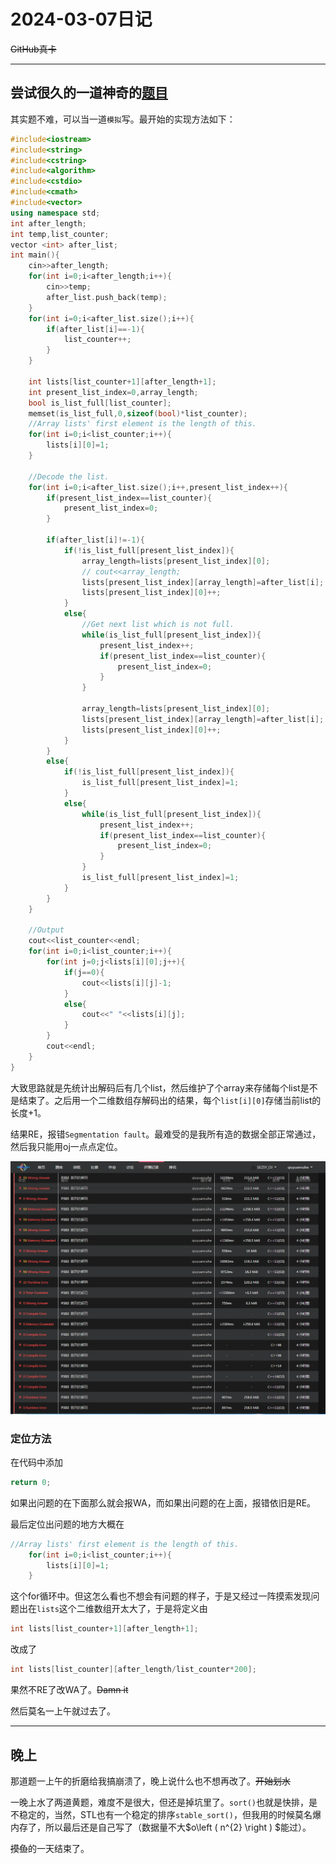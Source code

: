 # 2024-03-07日记
~~GitHub真卡~~
***
## 尝试很久的一道神奇的[题目](https://sezsyoj.fun/p/383)

其实题不难，可以当一道`模拟`写。最开始的实现方法如下：
```c++
#include<iostream>
#include<string>
#include<cstring>
#include<algorithm>
#include<cstdio>
#include<cmath>
#include<vector>
using namespace std;
int after_length;
int temp,list_counter;
vector <int> after_list;
int main(){
    cin>>after_length;
    for(int i=0;i<after_length;i++){
        cin>>temp;
        after_list.push_back(temp);
    }
    for(int i=0;i<after_list.size();i++){
        if(after_list[i]==-1){
            list_counter++;
        }
    }

    int lists[list_counter+1][after_length+1];
    int present_list_index=0,array_length;
    bool is_list_full[list_counter];
    memset(is_list_full,0,sizeof(bool)*list_counter);
    //Array lists' first element is the length of this.
    for(int i=0;i<list_counter;i++){
        lists[i][0]=1;
    }
    
    //Decode the list.
    for(int i=0;i<after_list.size();i++,present_list_index++){
        if(present_list_index==list_counter){
            present_list_index=0;
        }

        if(after_list[i]!=-1){
            if(!is_list_full[present_list_index]){
                array_length=lists[present_list_index][0];
                // cout<<array_length;
                lists[present_list_index][array_length]=after_list[i];
                lists[present_list_index][0]++;
            }
            else{
                //Get next list which is not full.
                while(is_list_full[present_list_index]){
                    present_list_index++;
                    if(present_list_index==list_counter){
                        present_list_index=0;
                    }
                }

                array_length=lists[present_list_index][0];
                lists[present_list_index][array_length]=after_list[i];
                lists[present_list_index][0]++;
            }
        }
        else{
            if(!is_list_full[present_list_index]){
                is_list_full[present_list_index]=1;
            }
            else{
                while(is_list_full[present_list_index]){
                    present_list_index++;
                    if(present_list_index==list_counter){
                        present_list_index=0;
                    }
                }
                is_list_full[present_list_index]=1;
            }
        }
    }

    //Output
    cout<<list_counter<<endl;
    for(int i=0;i<list_counter;i++){
        for(int j=0;j<lists[i][0];j++){
            if(j==0){
                cout<<lists[i][j]-1;
            }
            else{
                cout<<" "<<lists[i][j];
            }
        }
        cout<<endl;
    }
}
```
大致思路就是先统计出解码后有几个list，然后维护了个array来存储每个list是不是结束了。之后用一个二维数组存解码出的结果，每个`list[i][0]`存储当前list的长度+1。

结果RE，报错`Segmentation fault`。最难受的是我所有造的数据全部正常通过，然后我只能用oj一点点定位。

![发疯似定位](./resource/2024-03-07-01.png "全是我定位搞得")

### 定位方法

在代码中添加
```c++
return 0;
```
如果出问题的在下面那么就会报WA，而如果出问题的在上面，报错依旧是RE。

最后定位出问题的地方大概在
```c++
//Array lists' first element is the length of this.
    for(int i=0;i<list_counter;i++){
        lists[i][0]=1;
    }
```
这个for循环中。但这怎么看也不想会有问题的样子，于是又经过一阵摸索发现问题出在`lists`这个二维数组开太大了，于是将定义由
```c++
int lists[list_counter+1][after_length+1];
```
改成了
```c++
int lists[list_counter][after_length/list_counter*200];
```
果然不RE了改WA了。~~Damn it~~

然后莫名一上午就过去了。
***
## 晚上

那道题一上午的折磨给我搞崩溃了，晚上说什么也不想再改了。~~开始划水~~

一晚上水了两道黄题，难度不是很大，但还是掉坑里了。`sort()`也就是快排，是不稳定的，当然，STL也有一个稳定的排序`stable_sort()`，但我用的时候莫名爆内存了，所以最后还是自己写了（数据量不大$o\left ( n^{2}  \right ) $能过）。

~~摸鱼~~的一天结束了。
